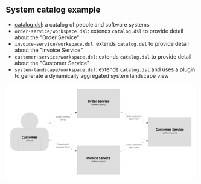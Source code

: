 ## System catalog example

- [catalog.dsl](dsl/catalog.dsl): a catalog of people and software systems
- `order-service/workspace.dsl`: extends `catalog.dsl` to provide detail about the "Order Service"
- `invoice-service/workspace.dsl`: extends `catalog.dsl` to provide detail about the "Invoice Service"
- `customer-service/workspace.dsl`: extends `catalog.dsl` to provide detail about the "Customer Service"
- `system-landscape/workspace.dsl`: extends `catalog.dsl` and uses a plugin to generate a dynamically aggregated system landscape view

![System landscape view](system-landscape.png)